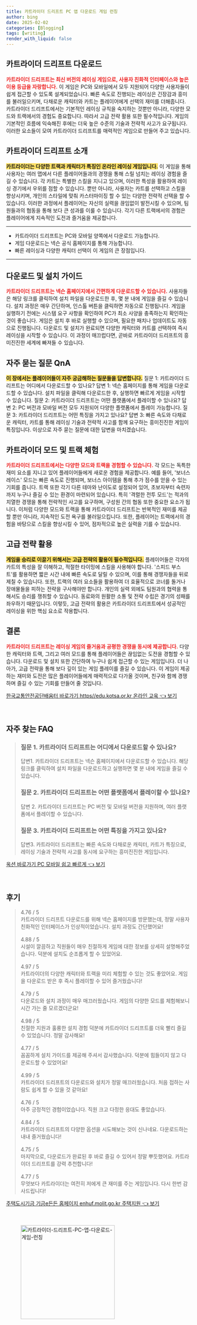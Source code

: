 ```yaml
---
title: 카트라이더 드리프트 PC 앱 다운로드 게임 런칭
author: bing
date: 2025-02-02
categories: [Blogging]
tags: [writing]
render_with_liquid: false
---
```



<h2 id='카트라이더_드리프트_다운로드'>카트라이더 드리프트 다운로드</h2>

<p><b><span style="color: #ee2323;">카트라이더 드리프트는 최신 버전의 레이싱 게임으로, 사용자 친화적 인터페이스와 높은 이용 등급을 자랑합니다.</span></b> 이 게임은 PC와 모바일에서 모두 지원되어 다양한 사용자들이 쉽게 접근할 수 있도록 설계되었습니다. 빠른 속도로 진행되는 레이싱은 긴장감과 흥미를 불러일으키며, 다채로운 캐릭터와 카트는 플레이어에게 선택의 재미를 더해줍니다. 카트라이더 드리프트에서는 기본적인 레이싱 규칙을 숙지하는 것뿐만 아니라, 다양한 모드와 트랙에서의 경험도 중요합니다. 따라서 고급 전략 활용 또한 필수적입니다. 게임의 기본적인 흐름에 익숙해진 후에는 더욱 높은 수준의 기술과 전략적 사고가 요구됩니다. 이러한 요소들이 모여 카트라이더 드리프트를 매력적인 게임으로 만들어 주고 있습니다.</p>

<h2 id='카트라이더_드리프트_소개'>카트라이더 드리프트 소개</h2>

<p><b><span style="background-color: #ffe066;">카트라이더는 다양한 트랙과 캐릭터가 특징인 온라인 레이싱 게임입니다.</span></b> 이 게임을 통해 사용자는 여러 맵에서 다른 플레이어들과의 경쟁을 통해 스릴 넘치는 레이싱 경험을 즐길 수 있습니다. 각 카트는 특별한 스킬을 지니고 있으며, 이러한 특성을 활용하여 레이싱 경기에서 우위를 점할 수 있습니다. 뿐만 아니라, 사용자는 카트를 선택하고 스킬을 향상시키며, 개인의 스타일에 맞춰 카스터마이징 할 수 있는 다양한 전략적 선택을 할 수 있습니다. 이러한 과정에서 플레이어는 자신의 실력을 끊임없이 발전시킬 수 있으며, 팀원들과의 협동을 통해 보다 큰 성과를 이룰 수 있습니다. 각기 다른 트랙에서의 경험은 플레이어에게 지속적인 도전과 즐거움을 제공합니다.</p>

<hr />

<ul>
    <li>카트라이더 드리프트는 PC와 모바일 양쪽에서 다운로드 가능합니다.</li>
    <li>게임 다운로드는 넥슨 공식 홈페이지를 통해 가능합니다.</li>
    <li>빠른 레이싱과 다양한 캐릭터 선택이 이 게임의 큰 장점입니다.</li>
</ul>

<hr />

<h2 id='다운로드_및_설치_가이드'>다운로드 및 설치 가이드</h2>

<p><b><span style="color: #ee2323;">카트라이더 드리프트는 넥슨 홈페이지에서 간편하게 다운로드할 수 있습니다.</span></b> 사용자들은 해당 링크를 클릭하여 설치 파일을 다운로드한 후, 몇 분 내에 게임을 즐길 수 있습니다. 설치 과정은 매우 간단하며, 인스톨 버튼을 클릭하면 자동으로 진행됩니다. 게임을 실행하기 전에는 시스템 요구 사항을 확인하여 PC가 최소 사양을 충족하는지 확인하는 것이 좋습니다. 게임은 설치 후 바로 실행할 수 있으며, 필요한 패치나 업데이트도 자동으로 진행됩니다. 다운로드 및 설치가 완료되면 다양한 캐릭터와 카트를 선택하여 즉시 레이싱을 시작할 수 있습니다. 이 과정이 매끄럽다면, 곧바로 카트라이더 드리프트의 흥미진진한 세계에 빠져들 수 있습니다.</p>

<h2 id='자주_묻는_질문_QA'>자주 묻는 질문 QnA</h2>

<p><b><span style="background-color: #ffe066;">이 장에서는 플레이어들이 자주 궁금해하는 질문들을 답변합니다.</span></b> 질문 1: 카트라이더 드리프트는 어디에서 다운로드할 수 있나요? 답변 1: 넥슨 홈페이지를 통해 게임을 다운로드할 수 있습니다. 설치 파일을 클릭해 다운로드한 후, 실행하면 빠르게 게임을 시작할 수 있습니다. 질문 2: 카트라이더 드리프트는 어떤 플랫폼에서 플레이할 수 있나요? 답변 2: PC 버전과 모바일 버전 모두 지원되어 다양한 플랫폼에서 플레이 가능합니다. 질문 3: 카트라이더 드리프트는 어떤 특징을 가지고 있나요? 답변 3: 빠른 속도와 다채로운 캐릭터, 카트를 통해 레이싱 기술과 전략적 사고를 함께 요구하는 흥미진진한 게임이 특징입니다. 이상으로 자주 묻는 질문에 대한 답변을 마치겠습니다.</p>

<h2 id='카트라이더_모드 및_트랙_체험'>카트라이더 모드 및 트랙 체험</h2>

<p><b><span style="color: #ee2323;">카트라이더 드리프트에서는 다양한 모드와 트랙을 경험할 수 있습니다.</span></b> 각 모드는 독특한 재미 요소를 지니고 있어 플레이어들에게 새로운 경험을 제공합니다. 예를 들어, '보너스 레이스' 모드는 빠른 속도로 진행되며, 보너스 아이템을 통해 추가 점수를 얻을 수 있는 기회를 줍니다. 트랙 또한 각기 다른 테마와 난이도로 설정되어 있어, 초보자부터 숙련자까지 누구나 즐길 수 있는 환경이 마련되어 있습니다. 특히 '격렬한 전투 모드'는 적과의 치열한 경쟁을 통해 전략적인 사고를 요구하며, 구성원 간의 협동 또한 중요한 요소가 됩니다. 이처럼 다양한 모드와 트랙을 통해 카트라이더 드리프트는 반복적인 재미를 제공할 뿐만 아니라, 지속적인 도전 욕구를 불러일으킵니다. 또한, 플레이어는 트랙에서의 경험을 바탕으로 스킬을 향상시킬 수 있어, 점차적으로 높은 실력을 기를 수 있습니다.</p>

<h2 id='고급_전략_활용'>고급 전략 활용</h2>

<p><b><span style="background-color: #ffe066;">게임을 승리로 이끌기 위해서는 고급 전략의 활용이 필수적입니다.</span></b> 플레이어들은 각자의 카트의 특성을 잘 이해하고, 적절한 타이밍에 스킬을 사용해야 합니다. '스피드 부스트'를 활용하면 짧은 시간 내에 빠른 속도로 달릴 수 있으며, 이를 통해 경쟁자들을 뒤로 제칠 수 있습니다. 또한, 트랙의 여러 요소들을 활용하여 더 효율적으로 코너를 돌거나 장애물들을 피하는 전략을 구사해야만 합니다. 개인의 실력 외에도 팀원과의 협력을 통해서도 승리를 쟁취할 수 있습니다. 동료와의 원활한 소통 및 전략 수립은 경기의 성패를 좌우하기 때문입니다. 이렇듯, 고급 전략의 활용은 카트라이더 드리프트에서 성공적인 레이싱을 위한 핵심 요소로 작용합니다.</p>

<h2 id='결론'>결론</h2>

<p><b><span style="color: #ee2323;">카트라이더 드리프트는 레이싱 게임의 즐거움과 공평한 경쟁을 동시에 제공합니다.</span></b> 다양한 캐릭터와 트랙, 그리고 여러 모드를 통해 플레이어들은 끊임없는 도전을 경험할 수 있습니다. 다운로드 및 설치 또한 간단하여 누구나 쉽게 접근할 수 있는 게임입니다. 더 나아가, 고급 전략을 통해 보다 깊이 있는 게임 플레이를 즐길 수 있습니다. 이 게임이 제공하는 재미와 도전은 많은 플레이어들에게 매력적으로 다가올 것이며, 친구와 함께 경쟁하며 즐길 수 있는 기회를 만들어 줄 것입니다.</p>


<p><a class="click-button" title="한국교통안전공단배움터 바로가기 https//edu.kotsa.or.kr 온라인 교육" href="https://yellowplanner.github.io/posts/%ED%95%9C%EA%B5%AD%EA%B5%90%ED%86%B5%EC%95%88%EC%A0%84%EA%B3%B5%EB%8B%A8%EB%B0%B0%EC%9B%80%ED%84%B0-%EB%B0%94%EB%A1%9C%EA%B0%80%EA%B8%B0-httpsedu.kotsa.or.kr-%EC%98%A8%EB%9D%BC%EC%9D%B8-%EA%B5%90%EC%9C%A1/" rel="dofollow">한국교통안전공단배움터 바로가기 https//edu.kotsa.or.kr 온라인 교육 👈 보기</a></p><br>
<h2 id='자주_찾는_FAQ'>자주 찾는 FAQ</h2>
<div itemscope="" itemtype="https://schema.org/FAQPage"> 
<blockquote> 
<div itemscope="" itemprop="mainEntity" itemtype="https://schema.org/Question"> 
<h3 itemprop="name">질문 1. 카트라이더 드리프트는 어디에서 다운로드할 수 있나요?</h3> 
<div itemscope="" itemprop="acceptedAnswer" itemtype="https://schema.org/Answer"> 
<span itemprop="text"> 
<p>답변1. 카트라이더 드리프트는 넥슨 홈페이지에서 다운로드할 수 있습니다. 해당 링크를 클릭하여 설치 파일을 다운로드하고 실행하면 몇 분 내에 게임을 즐길 수 있습니다.</p> 
</span> 
</div> 
</div> 
<div itemscope="" itemprop="mainEntity" itemtype="https://schema.org/Question"> 
<h3 itemprop="name">질문 2. 카트라이더 드리프트는 어떤 플랫폼에서 플레이할 수 있나요?</h3> 
<div itemscope="" itemprop="acceptedAnswer" itemtype="https://schema.org/Answer"> 
<span itemprop="text"> 
<p>답변 2. 카트라이더 드리프트는 PC 버전 및 모바일 버전을 지원하며, 여러 플랫폼에서 플레이할 수 있습니다.</p> 
</span> 
</div> 
</div> 
<div itemscope="" itemprop="mainEntity" itemtype="https://schema.org/Question"> 
<h3 itemprop="name">질문 3. 카트라이더 드리프트는 어떤 특징을 가지고 있나요?</h3> 
<div itemscope="" itemprop="acceptedAnswer" itemtype="https://schema.org/Answer"> 
<span itemprop="text"> 
<p>답변3. 카트라이더 드리프트는 빠른 속도와 다채로운 캐릭터, 카트가 특징으로, 레이싱 기술과 전략적 사고를 동시에 요구하는 흥미진진한 게임입니다.</p> 
</span> 
</div> 
</div> 
</blockquote> 
</div>
<p><a class="click-button" title="옥션 바로가기 PC 모바일 쉽고 빠르게" href="https://yellowplanner.github.io/posts/%EC%98%A5%EC%85%98-%EB%B0%94%EB%A1%9C%EA%B0%80%EA%B8%B0-PC-%EB%AA%A8%EB%B0%94%EC%9D%BC-%EC%89%BD%EA%B3%A0-%EB%B9%A0%EB%A5%B4%EA%B2%8C/" rel="dofollow">옥션 바로가기 PC 모바일 쉽고 빠르게 👈 보기</a></p><br>
<h2 id='후기'>후기</h2>
<div itemscope itemtype="https://schema.org/Product">
  <blockquote>
  <div itemprop="review" itemscope itemtype="https://schema.org/Review">
      <div itemprop="reviewRating" itemscope itemtype="https://schema.org/Rating"> <span itemprop="ratingValue">4.76</span> / <span itemprop="bestRating">5</span> </div>
      <span itemprop="reviewBody">카트라이더 드리프트 다운로드를 위해 넥슨 홈페이지를 방문했는데, 정말 사용자 친화적인 인터페이스가 인상적이었습니다. 설치 과정도 간단했어요!</span>
  </div>
  <br>
  <div itemprop="review" itemscope itemtype="https://schema.org/Review">
      <div itemprop="reviewRating" itemscope itemtype="https://schema.org/Rating"> <span itemprop="ratingValue">4.88</span> / <span itemprop="bestRating">5</span> </div>
      <span itemprop="reviewBody">시설이 깔끔하고 직원들이 매우 친절하게 게임에 대한 정보를 상세히 설명해주었습니다. 덕분에 설치도 순조롭게 할 수 있었어요.</span>
  </div>
  <br>
  <div itemprop="review" itemscope itemtype="https://schema.org/Review">
      <div itemprop="reviewRating" itemscope itemtype="https://schema.org/Rating"> <span itemprop="ratingValue">4.97</span> / <span itemprop="bestRating">5</span> </div>
      <span itemprop="reviewBody">카트라이더의 다양한 캐릭터와 트랙을 미리 체험할 수 있는 것도 좋았어요. 게임을 다운로드 받은 후 즉시 플레이할 수 있어 즐거웠습니다!</span>
  </div>
  <br>
  <div itemprop="review" itemscope itemtype="https://schema.org/Review">
      <div itemprop="reviewRating" itemscope itemtype="https://schema.org/Rating"> <span itemprop="ratingValue">4.79</span> / <span itemprop="bestRating">5</span> </div>
      <span itemprop="reviewBody">다운로드와 설치 과정이 매우 매끄러웠습니다. 게임의 다양한 모드를 체험해보니 시간 가는 줄 모르겠더군요!</span>
  </div>
  <br>
  <div itemprop="review" itemscope itemtype="https://schema.org/Review">
      <div itemprop="reviewRating" itemscope itemtype="https://schema.org/Rating"> <span itemprop="ratingValue">4.98</span> / <span itemprop="bestRating">5</span> </div>
      <span itemprop="reviewBody">친절한 지원과 훌륭한 설치 경험 덕분에 카트라이더 드리프트를 더욱 빨리 즐길 수 있었습니다. 정말 감사해요!</span>
  </div>
  <br>
  <div itemprop="review" itemscope itemtype="https://schema.org/Review">
      <div itemprop="reviewRating" itemscope itemtype="https://schema.org/Rating"> <span itemprop="ratingValue">4.77</span> / <span itemprop="bestRating">5</span> </div>
      <span itemprop="reviewBody">꼼꼼하게 설치 가이드를 제공해 주셔서 감사했습니다. 덕분에 힘들이지 않고 다운로드할 수 있었어요!</span>
  </div>
  <br>
  <div itemprop="review" itemscope itemtype="https://schema.org/Review">
      <div itemprop="reviewRating" itemscope itemtype="https://schema.org/Rating"> <span itemprop="ratingValue">4.99</span> / <span itemprop="bestRating">5</span> </div>
      <span itemprop="reviewBody">카트라이더 드리프트의 다운로드와 설치가 정말 매끄러웠습니다. 처음 접하는 사람도 쉽게 할 수 있을 것 같아요!</span>
  </div>
  <br>
  <div itemprop="review" itemscope itemtype="https://schema.org/Review">
      <div itemprop="reviewRating" itemscope itemtype="https://schema.org/Rating"> <span itemprop="ratingValue">4.76</span> / <span itemprop="bestRating">5</span> </div>
      <span itemprop="reviewBody">아주 긍정적인 경험이었습니다. 직원 크고 다정한 응대도 좋았습니다.</span>
  </div>
  <br>
  <div itemprop="review" itemscope itemtype="https://schema.org/Review">
      <div itemprop="reviewRating" itemscope itemtype="https://schema.org/Rating"> <span itemprop="ratingValue">4.84</span> / <span itemprop="bestRating">5</span> </div>
      <span itemprop="reviewBody">카트라이더 드리프트의 다양한 옵션을 시도해보는 것이 신나네요. 다운로드하는 내내 즐거웠습니다!</span>
  </div>
  <br>
  <div itemprop="review" itemscope itemtype="https://schema.org/Review">
      <div itemprop="reviewRating" itemscope itemtype="https://schema.org/Rating"> <span itemprop="ratingValue">4.75</span> / <span itemprop="bestRating">5</span> </div>
      <span itemprop="reviewBody">마지막으로, 다운로드가 완료된 후 바로 즐길 수 있어서 정말 뿌듯했어요. 카트라이더 드리프트를 강력 추천합니다!</span>
  </div>
  <br>
  <div itemprop="review" itemscope itemtype="https://schema.org/Review">
      <div itemprop="reviewRating" itemscope itemtype="https://schema.org/Rating"> <span itemprop="ratingValue">4.77</span> / <span itemprop="bestRating">5</span> </div>
      <span itemprop="reviewBody">무엇보다 카트라이더는 여전히 저에게 큰 재미를 주는 게임입니다. 다시 한번 감사드립니다!</span>
  </div>
  </blockquote>
</div>
<p><a class="click-button" title="주택도시기금 기금e든든 홈페이지 enhuf.molit.go.kr 주택지원" href="https://yellowplanner.github.io/posts/%EC%A3%BC%ED%83%9D%EB%8F%84%EC%8B%9C%EA%B8%B0%EA%B8%88-%EA%B8%B0%EA%B8%88e%EB%93%A0%EB%93%A0-%ED%99%88%ED%8E%98%EC%9D%B4%EC%A7%80-enhuf.molit.go.kr-%EC%A3%BC%ED%83%9D%EC%A7%80%EC%9B%90/" rel="dofollow">주택도시기금 기금e든든 홈페이지 enhuf.molit.go.kr 주택지원 👈 보기</a></p><br>
<figure class="image"><img src="https://yellowplanner.github.io/assets/img/thumbnail/카트라이더-드리프트-PC-앱-다운로드-게임-런칭.webp" alt="카트라이더-드리프트-PC-앱-다운로드-게임-런칭" width="256" height="256"></figure>